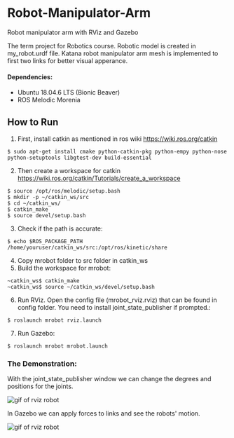 # Robot-Manipulator-Arm
Robot manipulator arm with RViz and Gazebo

The term project for Robotics course. Robotic model is created in my_robot.urdf file. Katana robot manipulator arm mesh is implemented to first two links for better visual apperance.

#### Dependencies:
- Ubuntu 18.04.6 LTS (Bionic Beaver)
- ROS Melodic Morenia

## How to Run
1. First, install catkin as mentioned in ros wiki https://wiki.ros.org/catkin

```
$ sudo apt-get install cmake python-catkin-pkg python-empy python-nose python-setuptools libgtest-dev build-essential
```
2. Then create a workspace for catkin https://wiki.ros.org/catkin/Tutorials/create_a_workspace

```
$ source /opt/ros/melodic/setup.bash
$ mkdir -p ~/catkin_ws/src
$ cd ~/catkin_ws/
$ catkin_make
$ source devel/setup.bash
```
3. Check if the path is accurate:
```
$ echo $ROS_PACKAGE_PATH
/home/youruser/catkin_ws/src:/opt/ros/kinetic/share
```
4. Copy mrobot folder to src folder in catkin_ws
5. Build the workspace for mrobot:
```
~catkin_ws$ catkin_make
~catkin_ws$ source ~/catkin_ws/devel/setup.bash
```
6. Run RViz. Open the config file (mrobot_rviz.rviz) that can be found in config folder. You need to install joint_state_publisher if prompted.:
```
$ roslaunch mrobot rviz.launch
```
7. Run Gazebo:
```
$ roslaunch mrobot mrobot.launch
```

### The Demonstration:

With the joint_state_publisher window we can change the degrees and positions for the joints.

![gif of rviz robot](/images/rviz_robot_manipulator.gif)

In Gazebo we can apply forces to links and see the robots' motion.

![gif of rviz robot](/images/gazebo_robot.gif)

